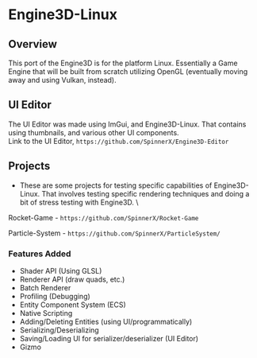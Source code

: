 # Engine3D-Linux

## Overview

This port of the Engine3D is for the platform Linux. Essentially a Game Engine that will be built from scratch utilizing OpenGL (eventually moving away and using Vulkan, instead).



## UI Editor
The UI Editor was made using ImGui, and Engine3D-Linux. That contains using thumbnails, and various other UI components. \
Link to the UI Editor, `https://github.com/SpinnerX/Engine3D-Editor`

## Projects
* These are some projects for testing specific capabilities of Engine3D-Linux. That involves testing specific rendering techniques and doing a bit of stress testing with Engine3D. \

Rocket-Game - `https://github.com/SpinnerX/Rocket-Game`

Particle-System - `https://github.com/SpinnerX/ParticleSystem/`

### Features Added
* Shader API (Using GLSL)
* Renderer API (draw quads, etc.)
* Batch Renderer
* Profiling (Debugging)
* Entity Component System (ECS)
* Native Scripting
* Adding/Deleting Entities (using UI/programmatically)
* Serializing/Deserializing
* Saving/Loading UI for serializer/deserializer (UI Editor)
* Gizmo
